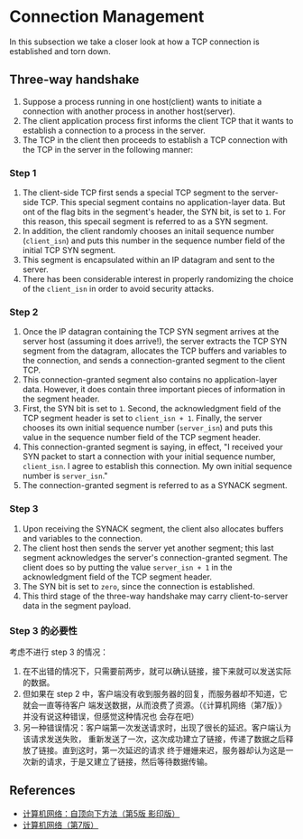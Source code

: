 # Connection Management
In this subsection we take a closer look at how a TCP connection is established
and torn down.


## Three-way handshake
1. Suppose a process running in one host(client) wants to initiate a connection
with another process in another host(server).
2. The client application process first informs the client TCP that it wants to
establish a connection to a process in the server.
3. The TCP in the client then proceeds to establish a TCP connection with the
TCP in the server in the following manner:

### Step 1
1. The client-side TCP first sends a special TCP segment to the server-side TCP.
This special segment contains no application-layer data. But ont of the flag
bits in the segment's header, the SYN bit, is set to `1`. For this reason, this
specail segment is referred to as a SYN segment.
2. In addition, the client randomly chooses an initail sequence number
(`client_isn`) and puts this number in the sequence number field of the initial
TCP SYN segment.
3. This segment is encapsulated within an IP datagram and sent to the server.
4. There has been considerable interest in properly randomizing the choice of
the `client_isn` in order to avoid security attacks.

### Step 2
1. Once the IP datagran containing the TCP SYN segment arrives at the server
host (assuming it does arrive!), the server extracts the TCP SYN segment from
the datagram, allocates the TCP buffers and variables to the connection, and
sends a connection-granted segment to the client TCP.
2. This connection-granted segment also contains no application-layer data.
However, it does contain three important pieces of information in the segment
header.
3. First, the SYN bit is set to `1`. Second, the acknowledgment field of the TCP
 segment header is set to `client_isn + 1`. Finally, the server chooses its own
initial sequence number (`server_isn`) and puts this value in the sequence
number field of the TCP segment header.
4. This connection-granted segment is saying, in effect, "I received your SYN
packet to start a connection with your initial sequence number, `client_isn`. I
agree to establish this connection. My own initial sequence number is
`server_isn`."
5. The connection-granted segment is referred to as a SYNACK segment.

### Step 3
1. Upon receiving the SYNACK segment, the client also allocates buffers and
variables to the connection.
2. The client host then sends the server yet another segment; this last segment
acknowledges the server's connection-granted segment. The client does so by
putting the value `server_isn + 1` in the acknowledgment field of the TCP
segment header.
3. The SYN bit is set to `zero`, since the connection is established.
4. This third stage of the three-way handshake may carry client-to-server data
in the segment payload.

### Step 3 的必要性
考虑不进行 step 3 的情况：
1. 在不出错的情况下，只需要前两步，就可以确认链接，接下来就可以发送实际的数据。
2. 但如果在 step 2 中，客户端没有收到服务器的回复，而服务器却不知道，它就会一直等待客户
端发送数据，从而浪费了资源。（《计算机网络（第7版）》并没有说这种错误，但感觉这种情况也
会存在吧）
3. 另一种错误情况：客户端第一次发送请求时，出现了很长的延迟。客户端认为该请求发送失败，
重新发送了一次，这次成功建立了链接，传递了数据之后释放了链接。直到这时，第一次延迟的请求
终于姗姗来迟，服务器却认为这是一次新的请求，于是又建立了链接，然后等待数据传输。



## References
* [计算机网络：自顶向下方法（第5版 影印版）](https://book.douban.com/subject/26910203/)
* [计算机网络（第7版）](https://book.douban.com/subject/26960678/)
